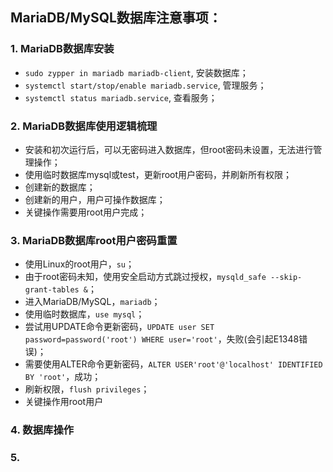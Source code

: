 ## MariaDB/MySQL数据库注意事项：

### 1. MariaDB数据库安装
- `sudo zypper in mariadb mariadb-client`, 安装数据库；
- `systemctl start/stop/enable mariadb.service`, 管理服务；
- `systemctl status mariadb.service`, 查看服务；

### 2. MariaDB数据库使用逻辑梳理
- 安装和初次运行后，可以无密码进入数据库，但root密码未设置，无法进行管理操作；
- 使用临时数据库mysql或test，更新root用户密码，并刷新所有权限；
- 创建新的数据库；
- 创建新的用户，用户可操作数据库；
- 关键操作需要用root用户完成；

### 3. MariaDB数据库root用户密码重置
- 使用Linux的root用户，`su`；
- 由于root密码未知，使用安全启动方式跳过授权，`mysqld_safe --skip-grant-tables &`；
- 进入MariaDB/MySQL，`mariadb`；
- 使用临时数据库，`use mysql`；
- 尝试用UPDATE命令更新密码，`UPDATE user SET password=password('root') WHERE user='root'`，失败(会引起E1348错误)；
- 需要使用ALTER命令更新密码，`ALTER USER'root'@'localhost' IDENTIFIED BY 'root'`，成功；
- 刷新权限，`flush privileges`；
- 关键操作用root用户

### 4. 数据库操作


### 5. 



